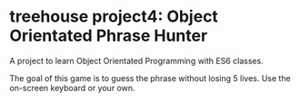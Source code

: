 # treehouse project4: Object Orientated Phrase Hunter

A project to learn Object Orientated Programming with ES6 classes.

The goal of this game is to guess the phrase without losing 5 lives.
Use the on-screen keyboard or your own.

